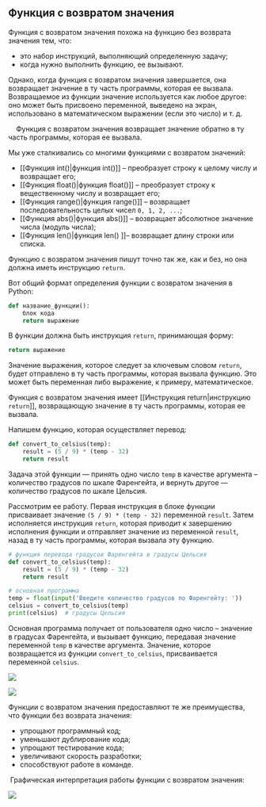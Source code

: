 ## Функция с возвратом значения

Функция с возвратом значения похожа на функцию без возврата значения тем, что:

- это набор инструкций, выполняющий определенную задачу;
- когда нужно выполнить функцию, ее вызывают.

Однако, когда функция с возвратом значения завершается, она возвращает значение в ту часть программы, которая ее вызвала. Возвращаемое из функции значение используется как любое другое: оно может быть присвоено переменной, выведено на экран, использовано в математическом выражении (если это число) и т. д.

    Функция с возвратом значения возвращает значение обратно в ту часть программы, которая ее вызвала.

Мы уже сталкивались со многими функциями с возвратом значений:

- [[Функция int()|функция int()]] – преобразует строку к целому числу и возвращает его;
- [[Функция float()|функция float()]] – преобразует строку к вещественному числу и возвращает его;
- [[Функция range()|функция range()]] – возвращает последовательность целых чисел `0, 1, 2, ...`;
- [[Функция abs()|функция abs()]] – возвращает абсолютное значение числа (модуль числа);
- [[Функция len()|функция len() ]]– возвращает длину строки или списка.

Функцию с возвратом значения пишут точно так же, как и без, но она должна иметь инструкцию `return`.

Вот общий формат определения функции с возвратом значения в Python:

```python
def название_функции():
    блок кода
    return выражение
```

В функции должна быть инструкция `return`, принимающая форму:

```python
return выражение
```

Значение выражения, которое следует за ключевым словом `return`, будет отправлено в ту часть программы, которая вызвала функцию. Это может быть переменная либо выражение, к примеру, математическое.

Функция с возвратом значения имеет [[Инструкция return|инструкцию `return`]], возвращающую значение в ту часть программы, которая ее вызвала.


Напишем функцию, которая осуществляет перевод: 

```python
def convert_to_celsius(temp):
    result = (5 / 9) * (temp - 32)
    return result
```

Задача этой функции — принять одно число `temp` в качестве аргумента – количество градусов по шкале Фаренгейта, и вернуть другое — количество градусов по шкале Цельсия.

Рассмотрим ее работу. Первая инструкция в блоке функции присваивает значение `(5 / 9) * (temp - 32)` переменной `result`. Затем исполняется инструкция `return`, которая приводит к завершению исполнения функции и отправляет значение из переменной `result`, назад в ту часть программы, которая вызвала эту функцию.

```python
# функция перевода градусов Фаренгейта в градусы Цельсия
def convert_to_celsius(temp):
    result = (5 / 9) * (temp - 32)
    return result

# основная программа
temp = float(input('Bвeдитe количество градусов по Фаренгейту: '))
celsius = convert_to_celsius(temp)
print(celsius)  # градусы Цельсия
```

Основная программа получает от пользователя одно число – значение в градусах Фаренгейта, и вызывает функцию, передавая значение переменной `temp` в качестве аргумента. Значение, которое возвращается из функции `convert_to_celsius`, присваивается переменной `celsius`. 

![](https://ucarecdn.com/5c1609ad-732f-4492-98f4-c0906a60e88d/)

![](https://ucarecdn.com/d4a17040-6b04-44d4-bba8-e9660b8db570/)


 Функции с возвратом значения предоставляют те же преимущества, что функции без возврата значения:

- упрощают программный код;
- уменьшают дублирование кода;
- упрощают тестирование кода;
- увеличивают скорость разработки;
- способствуют работе в команде.

 Графическая интерпретация работы функции с возвратом значения:

![](https://ucarecdn.com/657c0e46-1f86-4048-a160-d4f561192ab6/)

